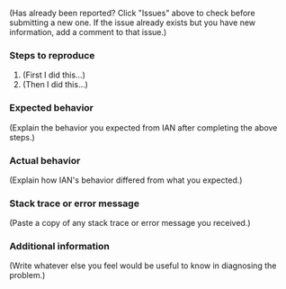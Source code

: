 (Has already been reported? Click "Issues" above to check before submitting a new one. If the issue already exists but you have new information, add a comment to that issue.)

### Steps to reproduce
1. (First I did this...)
2. (Then I did this...)

### Expected behavior
(Explain the behavior you expected from IAN after completing the above steps.)

### Actual behavior
(Explain how IAN's behavior differed from what you expected.)

### Stack trace or error message
(Paste a copy of any stack trace or error message you received.)

### Additional information
(Write whatever else you feel would be useful to know in diagnosing the problem.)
